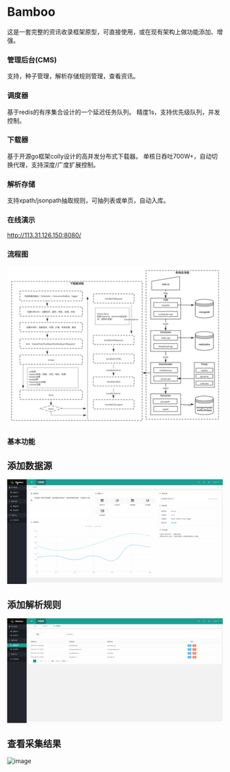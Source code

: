 # Bamboo
这是一套完整的资讯收录框架原型，可直接使用，或在现有架构上做功能添加、增强。


### 管理后台(CMS)
支持，种子管理，解析存储规则管理，查看资讯。

### 调度器
基于redis的有序集合设计的一个延迟任务队列。
精度1s，支持优先级队列，并发控制。

### 下载器
基于开源go框架colly设计的高并发分布式下载器。
单核日吞吐700W+，自动切换代理，支持深度/广度扩展控制。

### 解析存储
支持xpath/jsonpath抽取规则，可抽列表或单页，自动入库。

### 在线演示
http://113.31.126.150:8080/

### 流程图
![image](https://github.com/Xgomoku/Bamboo/blob/main/images/img.svg)

### 基本功能
## 添加数据源
![image](https://github.com/Xgomoku/Bamboo/blob/main/images/seeds.gif)

## 添加解析规则
![image](https://github.com/Xgomoku/Bamboo/blob/main/images/rule.gif)

## 查看采集结果
![image](https://github.com/Xgomoku/Bamboo/blob/main/images/news.gif)
